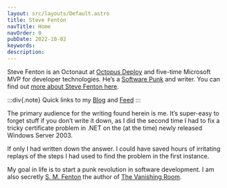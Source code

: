 ```yaml
---
layout: src/layouts/Default.astro
title: Steve Fenton
navTitle: Home
navOrder: 0
pubDate: 2022-10-02
keywords: 
description: 
---
```


Steve Fenton is an Octonaut at [Octopus Deploy](https://octopus.com) and five-time Microsoft MVP for developer technologies. He’s a [Software Punk](/blog/2020/07/the-software-punk-revolution/) and writer. You can find out [more about Steve Fenton here](/about-me/).

:::div{.note}
Quick links to my [Blog](/blog/1/) and [Feed](/blog/feed.xml)
:::

The primary audience for the writing found herein is me. It’s super-easy to forget stuff if you don’t write it down, as I did the second time I had to fix a tricky certificate problem in .NET on the (at the time) newly released Windows Server 2003.

If only I had written down the answer. I could have saved hours of irritating replays of the steps I had used to find the problem in the first instance.

My goal in life is to start a punk revolution in software development. I am also secretly [S. M. Fenton](https://www.smfenton.uk/s-m-fenton/) the author of [The Vanishing Room](https://www.smfenton.uk/the-vanishing-room/).
